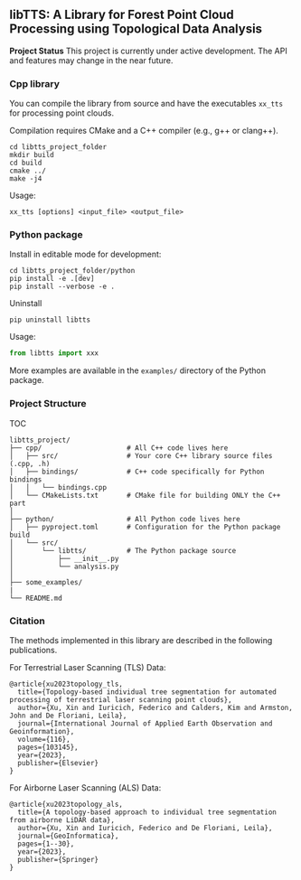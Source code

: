 ## libTTS: A Library for Forest Point Cloud Processing using Topological Data Analysis

**Project Status**
This project is currently under active development. 
The API and features may change in the near future.

### Cpp library
You can compile the library from source and have the executables `xx_tts` for processing point clouds.

Compilation requires CMake and a C++ compiler (e.g., g++ or clang++).
```
cd libtts_project_folder
mkdir build
cd build
cmake ../
make -j4
```

Usage:
```
xx_tts [options] <input_file> <output_file>
```
### Python package 

Install in editable mode for development:
```
cd libtts_project_folder/python
pip install -e .[dev]
pip install --verbose -e .
```

Uninstall 
```
pip uninstall libtts
```

Usage:
```python
from libtts import xxx
```
More examples are available in the `examples/` directory of the Python package.


### Project Structure
TOC

```
libtts_project/
├── cpp/                     # All C++ code lives here
│   ├── src/                 # Your core C++ library source files (.cpp, .h)
│   ├── bindings/            # C++ code specifically for Python bindings
│   │   └── bindings.cpp
│   └── CMakeLists.txt       # CMake file for building ONLY the C++ part
│
├── python/                  # All Python code lives here
│   ├── pyproject.toml       # Configuration for the Python package build
│   └── src/
│       └── libtts/          # The Python package source
│           ├── __init__.py
│           └── analysis.py
│
├── some_examples/
|
└── README.md
```

### Citation
The methods implemented in this library are described in the following publications. 

For Terrestrial Laser Scanning (TLS) Data:
```
@article{xu2023topology_tls,
  title={Topology-based individual tree segmentation for automated processing of terrestrial laser scanning point clouds},
  author={Xu, Xin and Iuricich, Federico and Calders, Kim and Armston, John and De Floriani, Leila},
  journal={International Journal of Applied Earth Observation and Geoinformation},
  volume={116},
  pages={103145},
  year={2023},
  publisher={Elsevier}
}
```

For Airborne Laser Scanning (ALS) Data:
```
@article{xu2023topology_als,
  title={A topology-based approach to individual tree segmentation from airborne LiDAR data},
  author={Xu, Xin and Iuricich, Federico and De Floriani, Leila},
  journal={GeoInformatica},
  pages={1--30},
  year={2023},
  publisher={Springer}
}
```